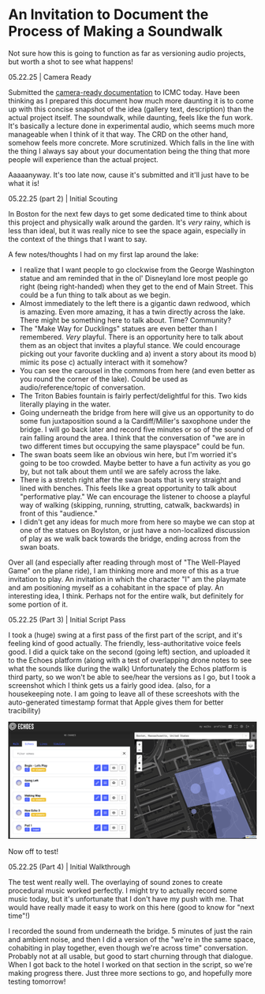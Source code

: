 # An Invitation to Document the Process of Making a Soundwalk

Not sure how this is going to function as far as versioning audio projects, but worth a shot to see what happens!

05.22.25 | Camera Ready

Submitted the [camera-ready documentation](../CRD.md) to ICMC today. Have been thinking as I prepared this document how much more daunting it is to come up with this concise snapshot of the idea (gallery text, description) than the actual project itself. The soundwalk, while daunting, feels like the fun work. It's basically a lecture done in experimental audio, which seems much more manageable when I think of it that way. The CRD on the other hand, somehow feels more concrete. More scrutinized. Which falls in the line with the thing I always say about your documentation being the thing that more people will experience than the actual project.

Aaaaanyway. It's too late now, cause it's submitted and it'll just have to be what it is!

05.22.25 (part 2) | Initial Scouting

In Boston for the next few days to get some dedicated time to think about this project and physically walk around the garden. It's _very_ rainy, which is less than ideal, but it was really nice to see the space again, especially in the context of the things that I want to say.

A few notes/thoughts I had on my first lap around the lake:

* I realize that I want people to go clockwise from the George Washington statue and am reminded that in the ol' Disneyland lore most people go right (being right-handed) when they get to the end of Main Street. This could be a fun thing to talk about as we begin.
* Almost immediately to the left there is a gigantic dawn redwood, which is amazing. Even more amazing, it has a twin directly across the lake. There might be something here to talk about. Time? Community? 
* The "Make Way for Ducklings" statues are even better than I remembered. _Very_ playful. There is an opportunity here to talk about them as an object that invites a playful stance. We could encourage picking out your favorite duckling and a) invent a story about its mood b) mimic its pose c) actually interact with it somehow?
* You can see the carousel in the commons from here (and even better as you round the corner of the lake). Could be used as audio/reference/topic of conversation.
* The Triton Babies fountain is fairly perfect/delightful for this. Two kids literally playing in the water. 
* Going underneath the bridge from here will give us an opportunity to do some fun juxtaposition sound a la Cardiff/Miller's saxophone under the bridge. I will go back later and record five minutes or so of the sound of rain falling around the area. I think that the conversation of "we are in two different times but occupying the same playspace" could be fun.
* The swan boats seem like an obvious win here, but I'm worried it's going to be too crowded. Maybe better to have a fun activity as you go by, but not talk about them until we are safely across the lake.
* There is a stretch right after the swan boats that is very straight and lined with benches. This feels like a great opportunity to talk about "performative play." We can encourage the listener to choose a playful way of walking (skipping, running, strutting, catwalk, backwards) in front of this "audience."
* I didn't get any ideas for much more from here so maybe we can stop at one of the statues on Boylston, or just have a non-localized discussion of play as we walk back towards the bridge, ending across from the swan boats.

Over all (and especially after reading through most of "The Well-Played Game" on the plane ride), I am thinking more and more of this as a true invitation to play. An invitation in which the character "I" am the playmate and am positioning myself as a cohabitant in the space of play. An interesting idea, I think. Perhaps not for the entire walk, but definitely for some portion of it.

05.22.25 (Part 3) | Initial Script Pass

I took a (huge) swing at a first pass of the first part of the script, and it's feeling kind of good actually. The friendly, less-authoritative voice feels good. I did a quick take on the second (going left) section, and uploaded it to the Echoes platform (along with a test of overlapping drone notes to see what the sounds like during the walk) Unfortunately the Echos platform is third party, so we won't be able to see/hear the versions as I go, but I took a screenshot which I think gets us a fairly good idea. (also, for a housekeeping note. I am going to leave all of these screeshots with the auto-generated timestamp format that Apple gives them for better tracibility)

![Echos - Iteration 1](../Media/Screenshot%202025-05-22%20at%2018.30.30.png)

Now off to test!

05.22.25 (Part 4) | Initial Walkthrough

The test went really well. The overlaying of sound zones to create procedural music worked perfectly. I might try to actually record some music today, but it's unfortunate that I don't have my push with me. That would have really made it easy to work on this here (good to know for "next time"!)

I recorded the sound from underneath the bridge. 5 minutes of just the rain and ambient noise, and then I did a version of the "we're in the same space, cohabiting in play together, even though we're across time" conversation. Probably not at all usable, but good to start churning through that dialogue. When I got back to the hotel I worked on that section in the script, so we're making progress there. Just three more sections to go, and hopefully more testing tomorrow! 